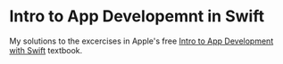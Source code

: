 # Intro to App Developemnt in Swift

My solutions to the excercises in Apple's free [Intro to App Development with Swift](https://books.apple.com/us/book/intro-to-app-development-with-swift/id1118575552) textbook.